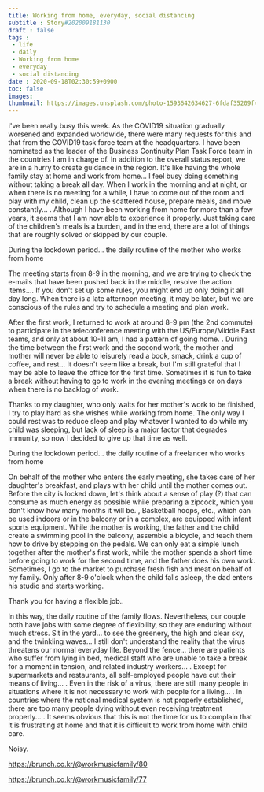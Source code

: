 ```yaml
---
title: Working from home, everyday, social distancing
subtitle : Story#202009181130
draft : false
tags :
 - life
 - daily
 - Working from home
 - everyday
 - social distancing
date : 2020-09-18T02:30:59+0900
toc: false
images: 
thumbnail: https://images.unsplash.com/photo-1593642634627-6fdaf35209f4?ixlib=rb-1.2.1&q=80&fm=jpg&crop=entropy&cs=tinysrgb&w=1080&fit=max&ixid=eyJhcHBfaWQiOjE1NTU0OX0
---
```


I've been really busy this week. As the COVID19 situation gradually worsened and expanded worldwide, there were many requests for this and that from the COVID19 task force team at the headquarters. I have been nominated as the leader of the Business Continuity Plan Task Force team in the countries I am in charge of. In addition to the overall status report, we are in a hurry to create guidance in the region. It's like having the whole family stay at home and work from home... I feel busy doing something without taking a break all day. When I work in the morning and at night, or when there is no meeting for a while, I have to come out of the room and play with my child, clean up the scattered house, prepare meals, and move constantly... . Although I have been working from home for more than a few years, it seems that I am now able to experience it properly. Just taking care of the children's meals is a burden, and in the end, there are a lot of things that are roughly solved or skipped by our couple.  

During the lockdown period... the daily routine of the mother who works from home  

The meeting starts from 8-9 in the morning, and we are trying to check the e-mails that have been pushed back in the middle, resolve the action items.... If you don't set up some rules, you might end up only doing it all day long. When there is a late afternoon meeting, it may be later, but we are conscious of the rules and try to schedule a meeting and plan work.  

After the first work, I returned to work at around 8-9 pm (the 2nd commute) to participate in the teleconference meeting with the US/Europe/Middle East teams, and only at about 10-11 am, I had a pattern of going home. . During the time between the first work and the second work, the mother and mother will never be able to leisurely read a book, smack, drink a cup of coffee, and rest... It doesn't seem like a break, but I'm still grateful that I may be able to leave the office for the first time. Sometimes it is fun to take a break without having to go to work in the evening meetings or on days when there is no backlog of work.  

Thanks to my daughter, who only waits for her mother's work to be finished, I try to play hard as she wishes while working from home. The only way I could rest was to reduce sleep and play whatever I wanted to do while my child was sleeping, but lack of sleep is a major factor that degrades immunity, so now I decided to give up that time as well.  

During the lockdown period... the daily routine of a freelancer who works from home  

On behalf of the mother who enters the early meeting, she takes care of her daughter's breakfast, and plays with her child until the mother comes out. Before the city is locked down, let's think about a sense of play (?) that can consume as much energy as possible while preparing a zipcock, which you don't know how many months it will be. , Basketball hoops, etc., which can be used indoors or in the balcony or in a complex, are equipped with infant sports equipment. While the mother is working, the father and the child create a swimming pool in the balcony, assemble a bicycle, and teach them how to drive by stepping on the pedals. We can only eat a simple lunch together after the mother's first work, while the mother spends a short time before going to work for the second time, and the father does his own work. Sometimes, I go to the market to purchase fresh fish and meat on behalf of my family. Only after 8-9 o'clock when the child falls asleep, the dad enters his studio and starts working.  

Thank you for having a flexible job..  

In this way, the daily routine of the family flows. Nevertheless, our couple both have jobs with some degree of flexibility, so they are enduring without much stress. Sit in the yard... to see the greenery, the high and clear sky, and the twinkling waves... I still don't understand the reality that the virus threatens our normal everyday life. Beyond the fence... there are patients who suffer from lying in bed, medical staff who are unable to take a break for a moment in tension, and related industry workers... . Except for supermarkets and restaurants, all self-employed people have cut their means of living… . Even in the risk of a virus, there are still many people in situations where it is not necessary to work with people for a living… . In countries where the national medical system is not properly established, there are too many people dying without even receiving treatment properly... . It seems obvious that this is not the time for us to complain that it is frustrating at home and that it is difficult to work from home with child care.  

Noisy.  

https://brunch.co.kr/@workmusicfamily/80​  

https://brunch.co.kr/@workmusicfamily/77​  

